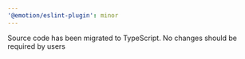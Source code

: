 ```yaml
---
'@emotion/eslint-plugin': minor
---
```


Source code has been migrated to TypeScript. No changes should be required by users
